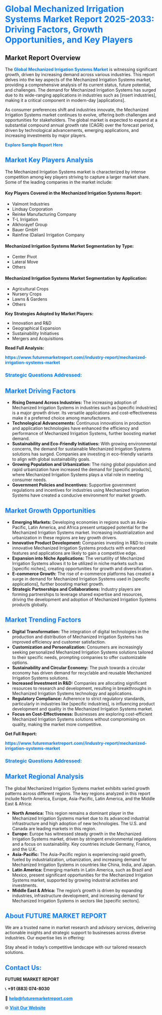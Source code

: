 <h1 style="color: #007BFF;">Global Mechanized Irrigation Systems Market Report 2025-2033: Driving Factors, Growth Opportunities, and Key Players</h1>

<section id="overview">
<h2>Market Report Overview</h2>
<p>The <a href="https://www.futuremarketreport.com//industry-report/mechanized-irrigation-systems-market" style="color: #007BFF; text-decoration: none;"><strong>Global Mechanized Irrigation Systems Market</strong></a> is witnessing significant growth, driven by increasing demand across various industries. This report delves into the key aspects of the Mechanized Irrigation Systems market, providing a comprehensive analysis of its current status, future potential, and challenges. The demand for Mechanized Irrigation Systems has surged due to its wide-ranging applications in industries such as [insert industries], making it a critical component in modern-day [applications].</p>
<p>As consumer preferences shift and industries innovate, the Mechanized Irrigation Systems market continues to evolve, offering both challenges and opportunities for stakeholders. The global market is expected to expand at a substantial compound annual growth rate (CAGR) over the forecast period, driven by technological advancements, emerging applications, and increasing investments by major players.</p>
</section>

<section id="overview">
<p><a href="https://www.futuremarketreport.com//request-sample/reportId=59058" style="color: #007BFF; text-decoration: none;"><strong>Explore Sample Report Here</strong></a></p>
</section>

<section id="key-players">
<h2 style="color: #007BFF;">Market Key Players Analysis</h2>
<p>The Mechanized Irrigation Systems market is characterized by intense competition among key players striving to capture a larger market share. Some of the leading companies in the market include:</p>
<h4>Key Players Covered in the Mechanized Irrigation Systems Report:</h4>
<ul><li>Valmont Industries</li><li>Lindsay Corporation</li><li>Reinke Manufacturing Company</li><li>T-L Irrigation</li><li>Alkhorayef Group</li><li>Bauer GmbH</li><li>Rainfine (Dalian) Irrigation Company</li></ul>
<h4>Mechanized Irrigation Systems Market Segmentation by Type:</h4>
<ul><li>Center Pivot</li><li>Lateral Move</li><li>Others</li></ul>

<h4>Mechanized Irrigation Systems Market Segmentation by Application:</h4>
<ul><li>Agricultural Crops</li><li>Nursery Crops</li><li>Lawns &amp; Gardens</li><li>Others</li></ul>
<p><strong>Key Strategies Adopted by Market Players:</strong></p>
<ul>
<li>Innovation and R&D</li>
<li>Geographical Expansion</li>
<li>Sustainability Initiatives</li>
<li>Mergers and Acquisitions</li>
</ul>
</section>

<section>
<p><strong>Read Full Analysis: </strong></p><a href="https://www.futuremarketreport.com//industry-report/mechanized-irrigation-systems-market" style="color: #007BFF; text-decoration: none;"><strong>https://www.futuremarketreport.com//industry-report/mechanized-irrigation-systems-market</strong></a>
<h3 style="color: #007BFF;">Strategic Questions Addressed:</h3>
</section>

<section id="driving-factors">
<h2 style="color: #007BFF;">Market Driving Factors</h2>
<ul>
<li><strong>Rising Demand Across Industries:</strong> The increasing adoption of Mechanized Irrigation Systems in industries such as [specific industries] is a major growth driver. Its versatile applications and cost-effectiveness make it a preferred choice among manufacturers.</li>
<li><strong>Technological Advancements:</strong> Continuous innovations in production and application technologies have enhanced the efficiency and performance of Mechanized Irrigation Systems, further boosting market demand.</li>
<li><strong>Sustainability and Eco-Friendly Initiatives:</strong> With growing environmental concerns, the demand for sustainable Mechanized Irrigation Systems solutions has surged. Companies are investing in eco-friendly variants to align with global sustainability goals.</li>
<li><strong>Growing Population and Urbanization:</strong> The rising global population and rapid urbanization have increased the demand for [specific products], where Mechanized Irrigation Systems plays a vital role in meeting consumer needs.</li>
<li><strong>Government Policies and Incentives:</strong> Supportive government regulations and incentives for industries using Mechanized Irrigation Systems have created a conducive environment for market growth.</li>
</ul>
</section>

<section id="growth-opportunities">
<h2 style="color: #007BFF;">Market Growth Opportunities</h2>
<ul>
<li><strong>Emerging Markets:</strong> Developing economies in regions such as Asia-Pacific, Latin America, and Africa present untapped potential for the Mechanized Irrigation Systems market. Increasing industrialization and urbanization in these regions are key growth drivers.</li>
<li><strong>Innovative Product Development:</strong> Companies investing in R&D to create innovative Mechanized Irrigation Systems products with enhanced features and applications are likely to gain a competitive edge.</li>
<li><strong>Expansion into Niche Applications:</strong> The versatility of Mechanized Irrigation Systems allows it to be utilized in niche markets such as [specific niches], creating opportunities for growth and diversification.</li>
<li><strong>E-commerce Growth:</strong> The rise of e-commerce platforms has created a surge in demand for Mechanized Irrigation Systems used in [specific applications], further boosting market growth.</li>
<li><strong>Strategic Partnerships and Collaborations:</strong> Industry players are forming partnerships to leverage shared expertise and resources, driving the development and adoption of Mechanized Irrigation Systems products globally.</li>
</ul>
</section>

<section id="trending-factors">
<h2 style="color: #007BFF;">Market Trending Factors</h2>
<ul>
<li><strong>Digital Transformation:</strong> The integration of digital technologies in the production and distribution of Mechanized Irrigation Systems has improved efficiency and customer satisfaction.</li>
<li><strong>Customization and Personalization:</strong> Consumers are increasingly seeking personalized Mechanized Irrigation Systems solutions tailored to their specific needs, prompting companies to offer customizable options.</li>
<li><strong>Sustainability and Circular Economy:</strong> The push towards a circular economy has driven demand for recyclable and reusable Mechanized Irrigation Systems solutions.</li>
<li><strong>Increased Investment in R&D:</strong> Companies are allocating significant resources to research and development, resulting in breakthroughs in Mechanized Irrigation Systems technology and applications.</li>
<li><strong>Regulatory Compliance:</strong> Adherence to strict regulatory standards, particularly in industries like [specific industries], is influencing product development and quality in the Mechanized Irrigation Systems market.</li>
<li><strong>Focus on Cost-Effectiveness:</strong> Businesses are exploring cost-efficient Mechanized Irrigation Systems solutions without compromising on quality, making the market more competitive.</li>
</ul>
</section>

<section>
<p><strong>Get Full Report: </strong></p><a href="https://www.futuremarketreport.com//industry-report/mechanized-irrigation-systems-market" style="color: #007BFF; text-decoration: none;"><strong>https://www.futuremarketreport.com//industry-report/mechanized-irrigation-systems-market</strong></a>
<h3 style="color: #007BFF;">Strategic Questions Addressed:</h3>
</section>


<section id="regional-analysis">
<h2 style="color: #007BFF;">Market Regional Analysis</h2>
<p>The global Mechanized Irrigation Systems market exhibits varied growth patterns across different regions. The key regions analyzed in this report include North America, Europe, Asia-Pacific, Latin America, and the Middle East & Africa:</p>
<ul>
<li><strong>North America:</strong> This region remains a dominant player in the Mechanized Irrigation Systems market due to its advanced industrial infrastructure and high adoption of new technologies. The U.S. and Canada are leading markets in this region.</li>
<li><strong>Europe:</strong> Europe has witnessed steady growth in the Mechanized Irrigation Systems market, driven by stringent environmental regulations and a focus on sustainability. Key countries include Germany, France, and the U.K.</li>
<li><strong>Asia-Pacific:</strong> The Asia-Pacific region is experiencing rapid growth, fueled by industrialization, urbanization, and increasing demand for Mechanized Irrigation Systems in countries like China, India, and Japan.</li>
<li><strong>Latin America:</strong> Emerging markets in Latin America, such as Brazil and Mexico, present significant opportunities for the Mechanized Irrigation Systems market, supported by growing industrial activities and investments.</li>
<li><strong>Middle East & Africa:</strong> The region’s growth is driven by expanding industries, infrastructure development, and increasing demand for Mechanized Irrigation Systems in sectors like [specific sectors].</li>
</ul>
</section>

<footer>
<h2 style="color: #007BFF;">About FUTURE MARKET REPORT</h2>
<p>We are a trusted name in market research and advisory services, delivering actionable insights and strategic support to businesses across diverse industries. Our expertise lies in offering:</p>

<p>Stay ahead in today’s competitive landscape with our tailored research solutions.</p>

<h2 style="color: #007BFF;">Contact Us:</h2>
<p><strong>FUTURE MARKET REPORT</strong></p>
<p>📞 <strong>+91 (883) 074-8030</strong></p>
<p>📧 <strong><a href="mailto:help@futuremarketreport.com" style="color: #007BFF;">help@futuremarketreport.com</a></strong></p>
<p>🌐 <strong><a href="https://www.futuremarketreport.com/" style="color: #007BFF;">Visit Our Website</a></strong></p>
</footer>